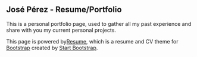## José Pérez - Resume/Portfolio

This is a personal portfolio page, used to gather all my past experience and share with you my current personal projects.

This page is powered by[Resume](https://startbootstrap.com/themes/resume/), which is a resume and CV theme for [Bootstrap](https://getbootstrap.com/) created by [Start Bootstrap](https://startbootstrap.com/).
